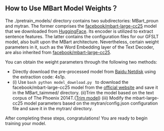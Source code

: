 ## How to Use MBart Model Weights？

The ./pretrain_models/ directory contains two subdirectories: MBart_proun and mytran. The former comprises the [facebook/mbart-large-cc25](https://huggingface.co/facebook/mbart-large-cc25) model that we downloaded from [HuggingFace](https://huggingface.co). Its encoder is utilized to extract sentence features. The latter contains the configuration files for our GFSLT model, also built upon the MBart architecture. Nevertheless, certain weight parameters in it, such as the Word Embedding layer of the Text Decoder, are also inherited from [facebook/mbart-large-cc25](https://huggingface.co/facebook/mbart-large-cc25).

You can obtain the weight parameters through the following two methods:

* Directly download the pre-processed model from [Baidu Netdisk](https://pan.baidu.com/s/15h9dsHMPH8dXH7glZvZnng?pwd=4s1p) using the extraction code: 4s1p.
* (i) Use ```bash python model_download.py ``` to download the facebook/mbart-large-cc25 model from the [official website](https://huggingface.co/facebook/mbart-large-cc25) and save it in the MBart_taimmed/ directory. (ii)Trim the model based on the text corpus of The Phoenix 2014T.([Trim model](https://github.com/IamAdiSri/hf-trim.git)) (iii) Modify the mbart-large-cc25 model parameters based on the mytran/config.json configuration file and save it in the mytran/ directory.

After completing these steps, congratulations! You are ready to begin training your model.